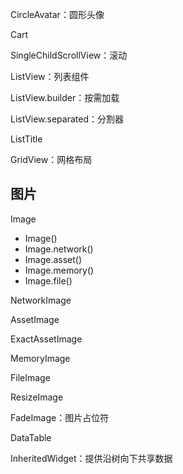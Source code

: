 CircleAvatar：圆形头像

Cart

SingleChildScrollView：滚动

ListView：列表组件

ListView.builder：按需加载

ListView.separated：分割器

ListTitle

GridView：网格布局

## 图片

Image

- Image() 
- Image.network()
- Image.asset()
- Image.memory()
- Image.file()

NetworkImage

AssetImage

ExactAssetImage

MemoryImage

FileImage



ResizeImage

FadeImage：图片占位符



DataTable



InheritedWidget：提供沿树向下共享数据



